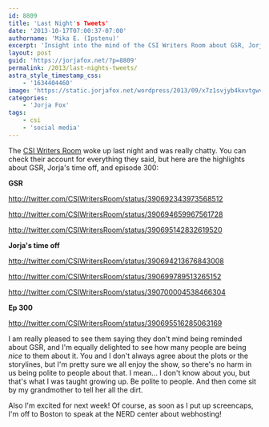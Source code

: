 ```yaml
---
id: 8809
title: 'Last Night's Tweets'
date: '2013-10-17T07:00:37-07:00'
authorname: 'Mika E. (Ipstenu)'
excerpt: 'Insight into the mind of the CSI Writers Room about GSR, Jorja''s time off, and episode 300.'
layout: post
guid: 'https://jorjafox.net/?p=8809'
permalink: /2013/last-nights-tweets/
astra_style_timestamp_css:
    - '1634404460'
image: 'https://static.jorjafox.net/wordpress/2013/09/x7z1svjyb4kxvtgwvpk4.jpeg'
categories:
    - 'Jorja Fox'
tags:
    - csi
    - 'social media'
---
```


The <a href="http://twitter.com/CSIWritersRoom/">CSI Writers Room</a> woke up last night and was really chatty. You can check their account for everything they said, but here are the highlights about GSR, Jorja's time off, and episode 300:

**GSR**

http://twitter.com/CSIWritersRoom/status/390692343973568512

http://twitter.com/CSIWritersRoom/status/390694659967561728

http://twitter.com/CSIWritersRoom/status/390695142832619520

**Jorja's time off**

http://twitter.com/CSIWritersRoom/status/390694213676843008

http://twitter.com/CSIWritersRoom/status/390699789513265152

http://twitter.com/CSIWritersRoom/status/390700004538466304

**Ep 300**

http://twitter.com/CSIWritersRoom/status/390695516285063169

I am really pleased to see them saying they don't mind being reminded about GSR, and I'm equally delighted to see how many people are being _nice_ to them about it. You and I don't always agree about the plots or the storylines, but I'm pretty sure we all enjoy the show, so there's no harm in us being polite to people about that. I mean... I don't know about you, but that's what I was taught growing up. Be polite to people. And then come sit by my grandmother to tell her all the dirt.

Also I'm excited for next week! Of course, as soon as I put up screencaps, I'm off to Boston to speak at the NERD center about webhosting!
